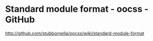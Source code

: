 <!--
id: 1224517170
link: http://kevinisom.info/post/1224517170/standard-module-format-oocss-github
slug: standard-module-format-oocss-github
date: Sat Oct 02 2010 12:56:51 GMT+1300 (NZDT)
raw: {"blog_name":"kevinisom","id":1224517170,"post_url":"http://kevinisom.info/post/1224517170/standard-module-format-oocss-github","slug":"standard-module-format-oocss-github","type":"link","date":"2010-10-01 23:56:51 GMT","timestamp":1285977411,"state":"published","format":"html","reblog_key":"cvJRRdoK","tags":[],"short_url":"http://tmblr.co/Zw68Yy18-AOo","highlighted":[],"feed_item":"http://github.com/stubbornella/oocss/wiki/standard-module-format","from_feed_id":"650234","note_count":0,"title":"Standard module format - oocss - GitHub","url":"http://github.com/stubbornella/oocss/wiki/standard-module-format","description":""}
publish: 2010-10-02
tags: 
title: Standard module format - oocss - GitHub
-->


Standard module format - oocss - GitHub
=======================================

<http://github.com/stubbornella/oocss/wiki/standard-module-format>

